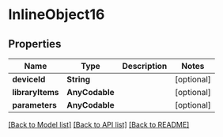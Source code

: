 # InlineObject16

## Properties
Name | Type | Description | Notes
------------ | ------------- | ------------- | -------------
**deviceId** | **String** |  | [optional] 
**libraryItems** | **AnyCodable** |  | [optional] 
**parameters** | **AnyCodable** |  | [optional] 

[[Back to Model list]](../README.md#documentation-for-models) [[Back to API list]](../README.md#documentation-for-api-endpoints) [[Back to README]](../README.md)


